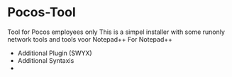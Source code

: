 # Pocos-Tool
Tool for Pocos employees only
This is a simpel installer with some runonly network tools
and tools voor Notepad++
For Notepad++
- Additional Plugin (SWYX)
- Additional Syntaxis
- 
